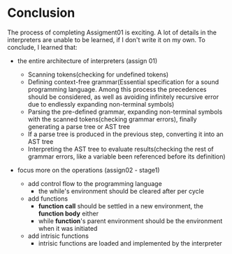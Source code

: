 # Conclusion

The process of completing Assigment01 is exciting. A lot of details in the interpreters are unable to be learned, if I don't write it on my own. To conclude, I learned that:

- the entire architecture of interpreters (assign 01)
  - Scanning tokens(checking for undefined tokens)
  - Defining context-free grammar(Essential specification for a sound programming language. Among this process the precedences should be considered, as well as avoiding infinitely recursive error due to endlessly expanding non-terminal symbols)
  - Parsing the pre-defined grammar, expanding non-terminal symbols with the scanned tokens(checking grammar errors), finally generating a parse tree or AST tree
  - If a parse tree is produced in the previous step, converting it into an AST tree
  - Interpreting the AST tree to evaluate results(checking the rest of grammar errors, like a variable been referenced before its definition)

- focus more on the operations (assign02 - stage1)
  - add control flow to the programming language
    - the while's environment should be cleared after per cycle 
  - add functions
    - **function call** should be settled in a new environment, the **function body** either
    - while **function**'s parent environment should be the environment when it was initiated
  - add intrisic functions
    - intrisic functions are loaded and implemented by the interpreter

